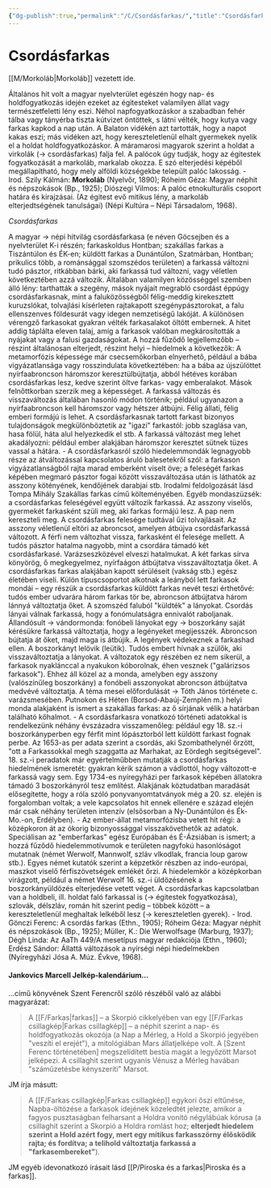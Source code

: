 ```yaml
---
{"dg-publish":true,"permalink":"/C/Csordásfarkas/","title":"Csordásfarkas","tags":["dg_uploaded"],"created":"2023-10-21T04:35","updated":"2023-11-08T03:38"}
---
```



# Csordásfarkas

[[M/Morkoláb\|Morkoláb]] vezetett ide.  

Általános hit volt a magyar nyelvterület egészén hogy nap- és holdfogyatkozás idején ezeket az égitesteket valamilyen állat vagy természetfeletti lény eszi. Néhol napfogyatkozáskor a szabadban fehér tálba vagy tányérba tiszta kútvizet öntöttek, s látni vélték, hogy kutya vagy farkas kapkod a nap után. A Balaton vidékén azt tartották, hogy a napot kakas eszi; más vidéken azt, hogy kereszteletlenül elhalt gyermekek nyelik el a holdat holdfogyatkozáskor. A máramarosi magyarok szerint a holdat a virkolák (→ csordásfarkas) falja fel. A palócok úgy tudják, hogy az égitestek fogyatkozását a markoláb, markalab okozza. E szó elterjedési képéből megállapítható, hogy mely alföldi községekbe települt palóc lakosság. - Irod. Szily Kálmán: **Morkoláb** (Nyelvőr, 1890); Róheim Géza: Magyar néphit és népszokások (Bp., 1925); Diószegi Vilmos: A palóc etnokulturális csoport határa és kirajzásai. (Az égitest evő mitikus lény, a markoláb elterjedtségének tanulságai) (Népi Kultúra – Népi Társadalom, 1968).  

*Csordásfarkas*

A magyar → népi hitvilág csordásfarkasa (e néven Göcsejben és a nyelvterület K-i részén; farkaskoldus Hontban; szakállas farkas a Tiszántúlon és ÉK-en; küldött farkas a Dunántúlon, Szatmárban, Hontban; prikulics több, a románsággal szomszédos területen) a farkassá változni tudó pásztor, ritkábban bárki, aki farkassá tud változni, vagy véletlen következtében azzá változik. Általában valamilyen közösséggel szemben álló lény: tarthatták a szegény, mások nyájait megrabló csordást éppúgy csordásfarkasnak, mint a faluközösségből félig-meddig kirekesztett kuruzslókat, tolvajlási kísérleten rajtakapott szegénypásztorokat, a falu ellenszenves földesurát vagy idegen nemzetiségű lakóját. A különösen vérengző farkasokat gyakran vélték farkasalakot öltött embernek. A hitet addig táplálta eleven talaj, amíg a farkasok valóban megkárosították a nyájakat vagy a falusi gazdaságokat. A hozzá fűződő legjellemzőbb – részint általánosan elterjedt, részint helyi – hiedelmek a következők: A metamorfózis képessége már csecsemőkorban elnyerhető, például a bába vigyázatlansága vagy rosszindulata következtében: ha a bába az újszülöttet nyírfaabroncson háromszor keresztülbújtatja, abból hétéves korában csordásfarkas lesz, kedve szerint öltve farkas- vagy emberalakot. Mások felnőttkorban szerzik meg a képességet. A farkassá változás és visszaváltozás általában hasonló módon történik; például ugyanazon a nyírfaabroncson kell háromszor vagy hétszer átbújni. Félig állati, félig emberi formájú is lehet. A csordásfarkasnak tartott farkast bizonyos tulajdonságok megkülönböztetik az "igazi" farkastól: jobb szaglása van, hasa fölül, háta alul helyezkedik el stb. A farkassá változást meg lehet akadályozni: például ember alakjában háromszor keresztet sütnek tüzes vassal a hátára. - A csordásfarkasról szóló hiedelemmondák legnagyobb része az átváltozással kapcsolatos áruló balesetekről szól: a farkason vigyázatlanságból rajta marad emberként viselt öve; a feleségét farkas képében megmaró pásztor fogai között visszaváltozása után is láthatók az asszony kötényének, kendőjének darabjai stb. Irodalmi feldolgozását lásd Tompa Mihály Szakállas farkas című költeményében. Egyéb mondaszüzsék: a csordásfarkas feleségével együtt változik farkassá. Az asszony viselős, gyermekét farkasként szüli meg, aki farkas formájú lesz. A pap nem kereszteli meg. A csordásfarkas felesége tudtával űzi tolvajlásait. Az asszony véletlenül eltöri az abroncsot, amelyen átbújva csordásfarkassá változott. A férfi nem változhat vissza, farkasként él felesége mellett. A tudós pásztor hatalma nagyobb, mint a csordára támadó két csordásfarkasé. Varázseszközével elveszi hatalmukat. A két farkas sírva könyörög, ő megkegyelmez, nyírfaágon átbújtatva visszaváltoztatja őket. A csordásfarkas farkas alakjában kapott sérüléseit (vakság stb.) egész életében viseli. Külön típuscsoportot alkotnak a leányból lett farkasok mondái – egy részük a csordásfarkas küldött farkas nevét teszi érthetővé: tudós ember udvarára három farkas tör be, abroncson átbújtatva három lánnyá változtatja őket. A szomszéd faluból "küldték" a lányokat. Csordás lányai válnak farkassá, hogy a fonómulatságra ennivalót raboljanak. Állandósult → vándormonda: fonóbeli lányokat egy → boszorkány saját kérésükre farkassá változtatja, hogy a legényeket megijesszék. Abroncson bújtatja át őket, majd maga is átbújik. A legények védekeznek a farkashad ellen. A boszorkányt lelövik (leütik). Tudós embert hívnak a szülők, aki visszaváltoztatja a lányokat. A változatok egy részében ez nem sikerül, a farkasok nyaklánccal a nyakukon kóborolnak, éhen vesznek ("galárizsos farkasok"). Ehhez áll közel az a monda, amelyben egy asszony (valószínűleg boszorkány) a fonóbeli asszonyokat abroncson átbújtatva medvévé változtatja. A téma mesei előfordulását → Tóth János története c. varázsmesében. Putnokon és Héten (Borsod-Abaúj-Zemplén m.) helyi monda alakjaként is ismert a szakállas farkas: az ő sírjának vélik a határban található kőhalmot. - A csordásfarkasra vonatkozó történeti adatokkal is rendelkezünk néhány évszázadra visszamenőleg: például egy 18. sz.-i boszorkányperben egy férfit mint lópásztorból lett küldött farkast fognak perbe. Az 1653-as per adata szerint a csordás, aki Szombathelynél őrzött, "ott a Farkassokkal megh szaggatta az Marhakat, az Eördegh segitségevel". 18. sz.-i peradatok már egyértelműbben mutatják a csordásfarkas hiedelmének ismeretét: gyakran kérik számon a vádlottól, hogy változott-e farkassá vagy sem. Egy 1734-es nyíregyházi per farkasok képében állatokra támadó 3 boszorkányról tesz említést. Alakjának köztudatban maradását elősegítette, hogy a róla szóló ponyvanyomtatványok még a 20. sz. elején is forgalomban voltak; a vele kapcsolatos hit ennek ellenére e század elején már csak néhány területen intenzív (elsősorban a Ny-Dunántúlon és Ék-Mo.-on, Erdélyben). - Az ember-állat metamorfózisba vetett hit régi: a középkoron át az ókorig bizonyossággal visszakövethetők az adatok. Speciálisan az "emberfarkas" egész Európában és É-Ázsiában is ismert; a hozzá fűződő hiedelemmotívumok e területen nagyfokú hasonlóságot mutatnak (német Werwolf, Mannwolf, szláv vlkodlak, francia loup garow stb.). Egyes német kutatók szerint a képzetkör részben az indo-európai, maszkot viselő férfiszövetségek emlékét őrzi. A hiedelemkör a középkorban virágzott, például a német Werwolf 16. sz.-i üldözésének a boszorkányüldözés elterjedése vetett véget. A csordásfarkas kapcsolatban van a holdbeli, ill. holdat faló farkassal is (→ égitestek fogyatkozása), szlovák, délszláv, román hit szerint pedig – többek között – a kereszteletlenül meghaltak lelkéből lesz (→ kereszteletlen gyerek). - Irod. Gönczi Ferenc: A csordás farkas (Ethn., 1905); Róheim Géza: Magyar néphit és népszokások (Bp., 1925); Müller, K.: Die Werwolfsage (Marburg, 1937); Dégh Linda: Az AaTh 449/A mesetípus magyar redakciója (Ethn., 1960); Erdész Sándor: Állattá változások a nyírségi népi hiedelmekben (Nyíregyházi Jósa A. Múz. Évkve, 1968).  

#### Jankovics Marcell Jelkép-kalendárium...

...című könyvének Szent Ferencről szóló részéből való az alábbi magyarázat:  
> A [[F/Farkas\|farkas]] – a Skorpió cikkelyében van egy [[F/Farkas csillagkép\|Farkas csillagkép]] – a néphit szerint a nap- és holdfogyatkozás okozója (a Nap a Mérleg, a Hold a Skorpió jegyében "veszíti el erejét"), a mitológiában Mars állatjelképe volt. A \[Szent Ferenc történetében\] megszelídített bestia magát a legyőzött Marsot jelképezi. A csillaghit szerint ugyanis Vénusz a Mérleg havában "száműzetésbe kényszeríti" Marsot.  

JM írja másutt:  
> A [[F/Farkas csillagkép\|Farkas csillagkép]] egykori őszi eltűnése, Napba-öltözése a farkasok idejének közeledtét jelezte, amikor a fagyos pusztaságban felharsant a Holdra vonító négylábúak kórusa (a csillaghit szerint a Skorpió a Holdra romlást hoz; **elterjedt hiedelem szerint a Hold azért fogy, mert egy mitikus farkasszörny élősködik rajta; és fordítva; a telihold változtatja farkassá a "farkasembereket"**).  

JM egyéb idevonatkozó írásait lásd [[P/Piroska és a farkas\|Piroska és a farkas]].  